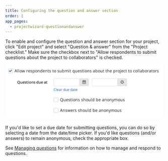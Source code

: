 ```yaml
---
title: Configuring the question and answer section
order: 1
app_pages:
  - projectwizard-questionandanswer
---
```


To enable and configure the question and answer section for your project, click "Edit project" and select "Question & answer" from the "Project checklist." Make sure the checkbox next to "Allow respondents to submit questions about the project to collaborators" is checked.

![q&a](../images/qa.png)


If you'd like to set a due date for submitting questions, you can do so by selecting a date from the date/time picker. If you'd like questions (and/or answers) to remain anonymous, check the appropriate box.

See [Managing questions](managing_questions.html) for information on how to manage and respond to questions.
